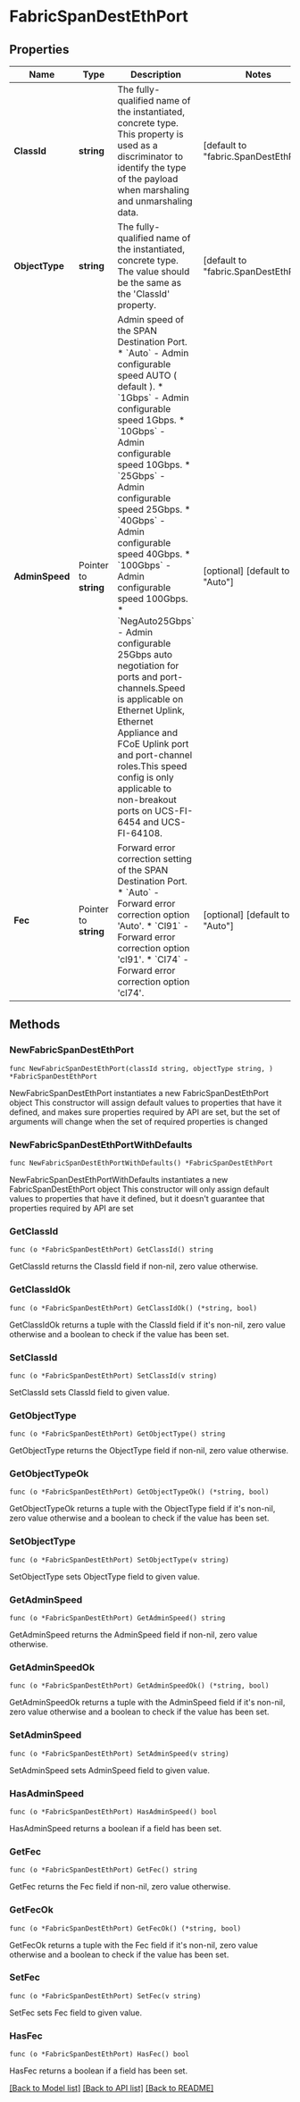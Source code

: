 # FabricSpanDestEthPort

## Properties

Name | Type | Description | Notes
------------ | ------------- | ------------- | -------------
**ClassId** | **string** | The fully-qualified name of the instantiated, concrete type. This property is used as a discriminator to identify the type of the payload when marshaling and unmarshaling data. | [default to "fabric.SpanDestEthPort"]
**ObjectType** | **string** | The fully-qualified name of the instantiated, concrete type. The value should be the same as the &#39;ClassId&#39; property. | [default to "fabric.SpanDestEthPort"]
**AdminSpeed** | Pointer to **string** | Admin speed of the SPAN Destination Port. * &#x60;Auto&#x60; - Admin configurable speed AUTO ( default ). * &#x60;1Gbps&#x60; - Admin configurable speed 1Gbps. * &#x60;10Gbps&#x60; - Admin configurable speed 10Gbps. * &#x60;25Gbps&#x60; - Admin configurable speed 25Gbps. * &#x60;40Gbps&#x60; - Admin configurable speed 40Gbps. * &#x60;100Gbps&#x60; - Admin configurable speed 100Gbps. * &#x60;NegAuto25Gbps&#x60; - Admin configurable 25Gbps auto negotiation for ports and port-channels.Speed is applicable on Ethernet Uplink, Ethernet Appliance and FCoE Uplink port and port-channel roles.This speed config is only applicable to non-breakout ports on UCS-FI-6454 and UCS-FI-64108. | [optional] [default to "Auto"]
**Fec** | Pointer to **string** | Forward error correction setting of the SPAN Destination Port. * &#x60;Auto&#x60; - Forward error correction option &#39;Auto&#39;. * &#x60;Cl91&#x60; - Forward error correction option &#39;cl91&#39;. * &#x60;Cl74&#x60; - Forward error correction option &#39;cl74&#39;. | [optional] [default to "Auto"]

## Methods

### NewFabricSpanDestEthPort

`func NewFabricSpanDestEthPort(classId string, objectType string, ) *FabricSpanDestEthPort`

NewFabricSpanDestEthPort instantiates a new FabricSpanDestEthPort object
This constructor will assign default values to properties that have it defined,
and makes sure properties required by API are set, but the set of arguments
will change when the set of required properties is changed

### NewFabricSpanDestEthPortWithDefaults

`func NewFabricSpanDestEthPortWithDefaults() *FabricSpanDestEthPort`

NewFabricSpanDestEthPortWithDefaults instantiates a new FabricSpanDestEthPort object
This constructor will only assign default values to properties that have it defined,
but it doesn't guarantee that properties required by API are set

### GetClassId

`func (o *FabricSpanDestEthPort) GetClassId() string`

GetClassId returns the ClassId field if non-nil, zero value otherwise.

### GetClassIdOk

`func (o *FabricSpanDestEthPort) GetClassIdOk() (*string, bool)`

GetClassIdOk returns a tuple with the ClassId field if it's non-nil, zero value otherwise
and a boolean to check if the value has been set.

### SetClassId

`func (o *FabricSpanDestEthPort) SetClassId(v string)`

SetClassId sets ClassId field to given value.


### GetObjectType

`func (o *FabricSpanDestEthPort) GetObjectType() string`

GetObjectType returns the ObjectType field if non-nil, zero value otherwise.

### GetObjectTypeOk

`func (o *FabricSpanDestEthPort) GetObjectTypeOk() (*string, bool)`

GetObjectTypeOk returns a tuple with the ObjectType field if it's non-nil, zero value otherwise
and a boolean to check if the value has been set.

### SetObjectType

`func (o *FabricSpanDestEthPort) SetObjectType(v string)`

SetObjectType sets ObjectType field to given value.


### GetAdminSpeed

`func (o *FabricSpanDestEthPort) GetAdminSpeed() string`

GetAdminSpeed returns the AdminSpeed field if non-nil, zero value otherwise.

### GetAdminSpeedOk

`func (o *FabricSpanDestEthPort) GetAdminSpeedOk() (*string, bool)`

GetAdminSpeedOk returns a tuple with the AdminSpeed field if it's non-nil, zero value otherwise
and a boolean to check if the value has been set.

### SetAdminSpeed

`func (o *FabricSpanDestEthPort) SetAdminSpeed(v string)`

SetAdminSpeed sets AdminSpeed field to given value.

### HasAdminSpeed

`func (o *FabricSpanDestEthPort) HasAdminSpeed() bool`

HasAdminSpeed returns a boolean if a field has been set.

### GetFec

`func (o *FabricSpanDestEthPort) GetFec() string`

GetFec returns the Fec field if non-nil, zero value otherwise.

### GetFecOk

`func (o *FabricSpanDestEthPort) GetFecOk() (*string, bool)`

GetFecOk returns a tuple with the Fec field if it's non-nil, zero value otherwise
and a boolean to check if the value has been set.

### SetFec

`func (o *FabricSpanDestEthPort) SetFec(v string)`

SetFec sets Fec field to given value.

### HasFec

`func (o *FabricSpanDestEthPort) HasFec() bool`

HasFec returns a boolean if a field has been set.


[[Back to Model list]](../README.md#documentation-for-models) [[Back to API list]](../README.md#documentation-for-api-endpoints) [[Back to README]](../README.md)


